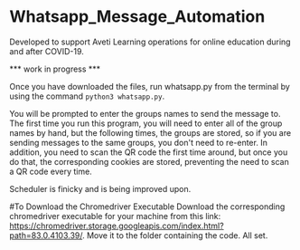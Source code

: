 # Whatsapp_Message_Automation

Developed to support Aveti Learning operations for online education during and after COVID-19.

*** work in progress ***

Once you have downloaded the files, run whatsapp.py from the terminal by using the command `python3 whatsapp.py`.

You will be prompted to enter the groups names to send the message to. The first time you run this program, you will need
to enter all of the group names by hand, but the following times, the groups are stored, so if you are sending messages to the same groups, 
you don't need to re-enter. In addition, you need to scan the QR code the first time around, but once you do that, the corresponding cookies are 
stored, preventing the need to scan a QR code every time. 

Scheduler is finicky and is being improved upon.

#To Download the Chromedriver Executable
Download the corresponding chromedriver executable for your machine from this link: https://chromedriver.storage.googleapis.com/index.html?path=83.0.4103.39/.
Move it to the folder containing the code. All set.

